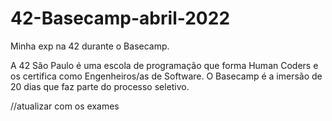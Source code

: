 # 42-Basecamp-abril-2022
Minha exp na 42 durante o Basecamp.

A 42 São Paulo é uma escola de programação que forma Human Coders e os certifica como Engenheiros/as de Software.
O Basecamp é a imersão de 20 dias que faz parte do processo seletivo.


//atualizar com os exames
